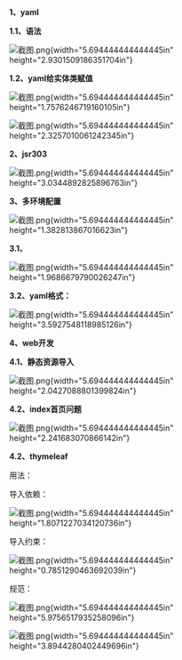 **1、yaml**

**1.1、语法**

![截图.png](media_SpringBoot/image1.png){width="5.694444444444445in"
height="2.9301509186351704in"}

**1.2、yaml给实体类赋值**

![截图.png](media_SpringBoot/image2.png){width="5.694444444444445in"
height="1.7576246719160105in"}

![截图.png](media_SpringBoot/image3.png){width="5.694444444444445in"
height="2.3257010061242345in"}

**2、jsr303**

![截图.png](media_SpringBoot/image4.png){width="5.694444444444445in"
height="3.0344892825896763in"}

**3、多环境配置**

![截图.png](media_SpringBoot/image5.png){width="5.694444444444445in"
height="1.382813867016623in"}

**3.1、**

![截图.png](media_SpringBoot/image6.png){width="5.694444444444445in"
height="1.9686679790026247in"}

**3.2、yaml格式：**

![截图.png](media_SpringBoot/image7.png){width="5.694444444444445in"
height="3.5927548118985126in"}

**4、web开发**

**4.1、静态资源导入**

![截图.png](media_SpringBoot/image8.png){width="5.694444444444445in"
height="2.0427088801399824in"}

**4.2、index首页问题**

![截图.png](media_SpringBoot/image9.png){width="5.694444444444445in"
height="2.241683070866142in"}

**4.2、thymeleaf**

用法：

导入依赖：

![截图.png](media_SpringBoot/image10.png){width="5.694444444444445in"
height="1.8071227034120736in"}

导入约束：

![截图.png](media_SpringBoot/image11.png){width="5.694444444444445in"
height="0.7851290463692039in"}

规范：

![截图.png](media_SpringBoot/image12.png){width="5.694444444444445in"
height="5.9756517935258096in"}

![截图.png](media_SpringBoot/image13.png){width="5.694444444444445in"
height="3.8944280402449696in"}
